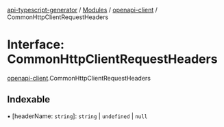 [api-typescript-generator](../../README.md) / [Modules](../modules.md) / [openapi-client](../modules/openapi_client.md) / CommonHttpClientRequestHeaders

# Interface: CommonHttpClientRequestHeaders

[openapi-client](../modules/openapi_client.md).CommonHttpClientRequestHeaders

## Indexable

▪ [headerName: `string`]: `string` \| `undefined` \| ``null``
